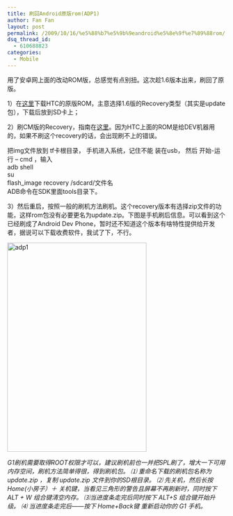 ```yaml
---
title: 刷回Android原版rom(ADP1)
author: Fan Fan
layout: post
permalink: /2009/10/16/%e5%88%b7%e5%9b%9eandroid%e5%8e%9f%e7%89%88rom/
dsq_thread_id:
  - 610688823
categories:
  - Mobile
---
```

用了安卓网上面的改动ROM版，总感觉有点别扭。这次趁1.6版本出来，刷回了原版。

1）在[这里][1]下载HTC的原版ROM，主意选择1.6版的Recovery类型（其实是update包），下载后放到SD卡上；

2）刷CM版的Recovery，指南在[这里][2]。因为HTC上面的ROM是给DEV机器用的，如果不刷这个recovery的话，会出现刷不上的错误。

把img文件放到 tf卡根目录， 手机进入系统，记住不能 装在usb， 然后 开始-运行 &#8211; cmd ，输入  
adb shell  
su  
flash_image recovery /sdcard/文件名  
ADB命令在SDK里面tools目录下。

3）然后重启，按照一般的刷机方法刷机。这个recovery版本有选择zip文件的功能，这样rom包没有必要更名为update.zip。下图是手机刷后信息。可以看到这个已经刷成了Android Dev Phone，暂时还不知道这个版本有啥特性提供给开发者，据说可以下载收费软件，我试了下，不行。

<img class="alignnone size-full wp-image-444" title="adp1" src="http://fkpwolf.net/WordPress/wp-content/uploads/2009/10/adp1.png" alt="adp1" width="320" height="480" />

*G1刷机需要取得ROOT权限才可以，建议刷机前也一并把SPL刷了，增大一下可用内存空间，刷机方法简单得很，得到刷机包。 ⑴ 重命名下载的刷机包名称为 update.zip ，复制 update.zip 文件到你的SD根目录。 ⑵ 先关机，然后长按 Home(小房子）＋ 关机键，当看见三角形的警告且屏幕不再刷新时，同时按下 ALT + W 组合键清空内存。 ⑶当进度条走完后同时按下 ALT+S 组合键开始升级。 ⑷ 当进度条走完后——按下 Home+Back键 重新启动你的 G1 手机。*

 [1]: http://developer.htc.com/adp.html#s3
 [2]: http://www.cyanogenmod.com/downloads/recovery-image